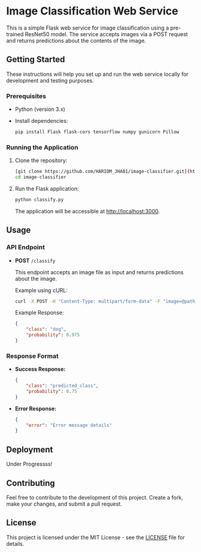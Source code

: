 # Image Classification Web Service

This is a simple Flask web service for image classification using a pre-trained ResNet50 model. The service accepts images via a POST request and returns predictions about the contents of the image.

## Getting Started

These instructions will help you set up and run the web service locally for development and testing purposes.

### Prerequisites

- Python (version 3.x)
- Install dependencies:

  ```bash
  pip install Flask flask-cors tensorflow numpy gunicorn Pillow
  ```

### Running the Application

1. Clone the repository:

   ```bash
   [git clone https://github.com/HARIOM_JHA01/image-classifier.git](https://github.com/HARIOM-JHA01/image-classifier.git)
   cd image-classifier
   ```

2. Run the Flask application:

   ```bash
   python classify.py
   ```

   The application will be accessible at [http://localhost:3000](http://localhost:3000).

## Usage

### API Endpoint

- **POST** `/classify`

  This endpoint accepts an image file as input and returns predictions about the image.

  Example using cURL:

  ```bash
  curl -X POST -H "Content-Type: multipart/form-data" -F "image=@path/to/your/image.jpg" http://localhost:3000/classify
  ```

  Example Response:

  ```json
  {
      "class": "dog",
      "probability": 0.975
  }
  ```

### Response Format

- **Success Response:**

  ```json
  {
      "class": "predicted_class",
      "probability": 0.75
  }
  ```

- **Error Response:**

  ```json
  {
      "error": "Error message details"
  }
  ```

## Deployment

Under Progressss!

## Contributing

Feel free to contribute to the development of this project. Create a fork, make your changes, and submit a pull request.

## License

This project is licensed under the MIT License - see the [LICENSE](LICENSE) file for details.
```
